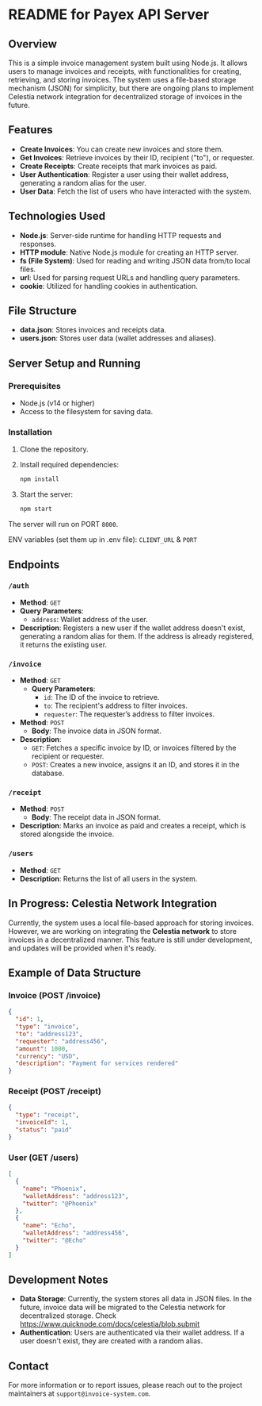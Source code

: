 # README for Payex API Server

## Overview
This is a simple invoice management system built using Node.js. It allows users to manage invoices and receipts, with functionalities for creating, retrieving, and storing invoices. The system uses a file-based storage mechanism (JSON) for simplicity, but there are ongoing plans to implement Celestia network integration for decentralized storage of invoices in the future.

## Features
- **Create Invoices**: You can create new invoices and store them.
- **Get Invoices**: Retrieve invoices by their ID, recipient ("to"), or requester.
- **Create Receipts**: Create receipts that mark invoices as paid.
- **User Authentication**: Register a user using their wallet address, generating a random alias for the user.
- **User Data**: Fetch the list of users who have interacted with the system.

## Technologies Used
- **Node.js**: Server-side runtime for handling HTTP requests and responses.
- **HTTP module**: Native Node.js module for creating an HTTP server.
- **fs (File System)**: Used for reading and writing JSON data from/to local files.
- **url**: Used for parsing request URLs and handling query parameters.
- **cookie**: Utilized for handling cookies in authentication.

## File Structure
- **data.json**: Stores invoices and receipts data.
- **users.json**: Stores user data (wallet addresses and aliases).
  
## Server Setup and Running

### Prerequisites
- Node.js (v14 or higher)
- Access to the filesystem for saving data.

### Installation
1. Clone the repository.
2. Install required dependencies:
   ```bash
   npm install
   ```

3. Start the server:
   ```bash
   npm start
   ```

The server will run on PORT `8000`.

ENV variables (set them up in .env file):
`CLIENT_URL` & `PORT`

## Endpoints

### `/auth`
- **Method**: `GET`
- **Query Parameters**:
  - `address`: Wallet address of the user.
- **Description**: Registers a new user if the wallet address doesn't exist, generating a random alias for them. If the address is already registered, it returns the existing user.

### `/invoice`
- **Method**: `GET`
  - **Query Parameters**:
    - `id`: The ID of the invoice to retrieve.
    - `to`: The recipient's address to filter invoices.
    - `requester`: The requester’s address to filter invoices.
- **Method**: `POST`
  - **Body**: The invoice data in JSON format.
- **Description**: 
  - `GET`: Fetches a specific invoice by ID, or invoices filtered by the recipient or requester.
  - `POST`: Creates a new invoice, assigns it an ID, and stores it in the database.

### `/receipt`
- **Method**: `POST`
  - **Body**: The receipt data in JSON format.
- **Description**: Marks an invoice as paid and creates a receipt, which is stored alongside the invoice.

### `/users`
- **Method**: `GET`
- **Description**: Returns the list of all users in the system.

## In Progress: Celestia Network Integration
Currently, the system uses a local file-based approach for storing invoices. However, we are working on integrating the **Celestia network** to store invoices in a decentralized manner. This feature is still under development, and updates will be provided when it's ready.

## Example of Data Structure
### Invoice (POST /invoice)
```json
{
  "id": 1,
  "type": "invoice",
  "to": "address123",
  "requester": "address456",
  "amount": 1000,
  "currency": "USD",
  "description": "Payment for services rendered"
}
```

### Receipt (POST /receipt)
```json
{
  "type": "receipt",
  "invoiceId": 1,
  "status": "paid"
}
```

### User (GET /users)
```json
[
  {
    "name": "Phoenix",
    "walletAddress": "address123",
    "twitter": "@Phoenix"
  },
  {
    "name": "Echo",
    "walletAddress": "address456",
    "twitter": "@Echo"
  }
]
```

## Development Notes
- **Data Storage**: Currently, the system stores all data in JSON files. In the future, invoice data will be migrated to the Celestia network for decentralized storage. Check https://www.quicknode.com/docs/celestia/blob.submit
- **Authentication**: Users are authenticated via their wallet address. If a user doesn't exist, they are created with a random alias.

## Contact
For more information or to report issues, please reach out to the project maintainers at `support@invoice-system.com`.
